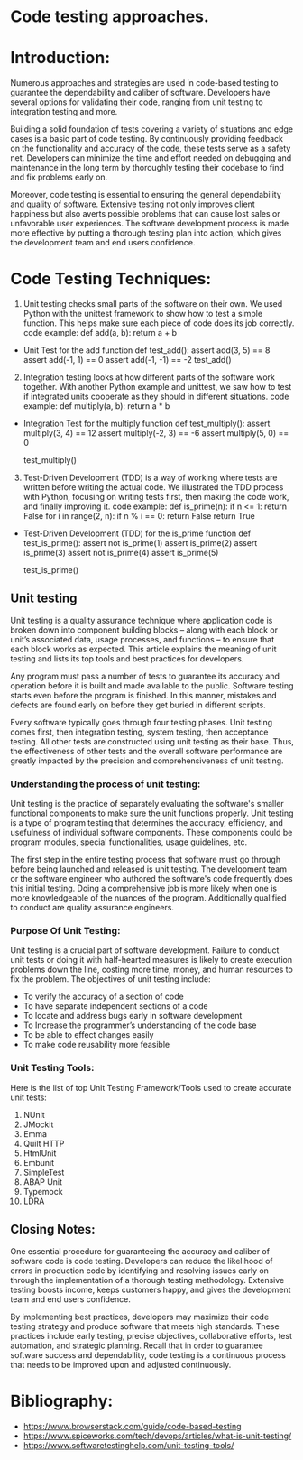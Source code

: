 # Code testing approaches. 

# Introduction:
Numerous approaches and strategies are used in code-based testing to guarantee the dependability and caliber of software. Developers have several options for validating their code, ranging from unit testing to integration testing and more.

Building a solid foundation of tests covering a variety of situations and edge cases is a basic part of code testing. By continuously providing feedback on the functionality and accuracy of the code, these tests serve as a safety net. Developers can minimize the time and effort needed on debugging and maintenance in the long term by thoroughly testing their codebase to find and fix problems early on.

Moreover, code testing is essential to ensuring the general dependability and quality of software. Extensive testing not only improves client happiness but also averts possible problems that can cause lost sales or unfavorable user experiences. The software development process is made more effective by putting a thorough testing plan into action, which gives the development team and end users confidence.

# Code Testing Techniques:
1. Unit testing checks small parts of the software on their own. We used Python with the unittest framework to show how to test a simple function. This helps make sure each piece of code does its job correctly.
code example:
def add(a, b):
    return a + b

* Unit Test for the add function
def test_add():
    assert add(3, 5) == 8
    assert add(-1, 1) == 0
    assert add(-1, -1) == -2
test_add()

2. Integration testing looks at how different parts of the software work together. With another Python example and unittest, we saw how to test if integrated units cooperate as they should in different situations.
code example:
def multiply(a, b):
    return a * b

* Integration Test for the multiply function
def test_multiply():
    assert multiply(3, 4) == 12
    assert multiply(-2, 3) == -6
    assert multiply(5, 0) == 0

    test_multiply() 

3. Test-Driven Development (TDD) is a way of working where tests are written before writing the actual code. We illustrated the TDD process with Python, focusing on writing tests first, then making the code work, and finally improving it.
code example:
def is_prime(n):
    if n <= 1:
        return False
    for i in range(2, n):
        if n % i == 0:
            return False
    return True

* Test-Driven Development (TDD) for the is_prime function
def test_is_prime():
    assert not is_prime(1)
    assert is_prime(2)
    assert is_prime(3)
    assert not is_prime(4)
    assert is_prime(5)

    test_is_prime()  	


## Unit testing
Unit testing is a quality assurance technique where application code is broken down into component building blocks – along with each block or unit’s associated data, usage processes, and functions – to ensure that each block works as expected. This article explains the meaning of unit testing and lists its top tools and best practices for developers. 

Any program must pass a number of tests to guarantee its accuracy and operation before it is built and made available to the public. Software testing starts even before the program is finished. In this manner, mistakes and defects are found early on before they get buried in different scripts.

Every software typically goes through four testing phases. Unit testing comes first, then integration testing, system testing, then acceptance testing. All other tests are constructed using unit testing as their base. Thus, the effectiveness of other tests and the overall software performance are greatly impacted by the precision and comprehensiveness of unit testing. 

### Understanding the process of unit testing:

Unit testing is the practice of separately evaluating the software's smaller functional components to make sure the unit functions properly. Unit testing is a type of program testing that determines the accuracy, efficiency, and usefulness of individual software components. These components could be program modules, special functionalities, usage guidelines, etc.

The first step in the entire testing process that software must go through before being launched and released is unit testing. The development team or the software engineer who authored the software's code frequently does this initial testing. Doing a comprehensive job is more likely when one is more knowledgeable of the nuances of the program. Additionally qualified to conduct are quality assurance engineers.

### Purpose Of Unit Testing:
Unit testing is a crucial part of software development. Failure to conduct unit tests or doing it with half-hearted measures is likely to create execution problems down the line, costing more time, money, and human resources to fix the problem. The objectives of unit testing include:

* To verify the accuracy of a section of code
* To have separate independent sections of a code
* To locate and address bugs early in software development
* To Increase the programmer’s understanding of the code base 
* To be able to effect changes easily
* To make code reusability more feasible

### Unit Testing Tools:
Here is the list of top Unit Testing Framework/Tools used to create accurate unit tests:

1. NUnit
2. JMockit
3. Emma
4. Quilt HTTP
5. HtmlUnit
6. Embunit
7. SimpleTest
8. ABAP Unit
9. Typemock
10. LDRA

## Closing Notes:
One essential procedure for guaranteeing the accuracy and caliber of software code is code testing. Developers can reduce the likelihood of errors in production code by identifying and resolving issues early on through the implementation of a thorough testing methodology. Extensive testing boosts income, keeps customers happy, and gives the development team and end users confidence. 

By implementing best practices, developers may maximize their code testing strategy and produce software that meets high standards. These practices include early testing, precise objectives, collaborative efforts, test automation, and strategic planning. Recall that in order to guarantee software success and dependability, code testing is a continuous process that needs to be improved upon and adjusted continuously.

# Bibliography:
* https://www.browserstack.com/guide/code-based-testing
* https://www.spiceworks.com/tech/devops/articles/what-is-unit-testing/
* https://www.softwaretestinghelp.com/unit-testing-tools/




